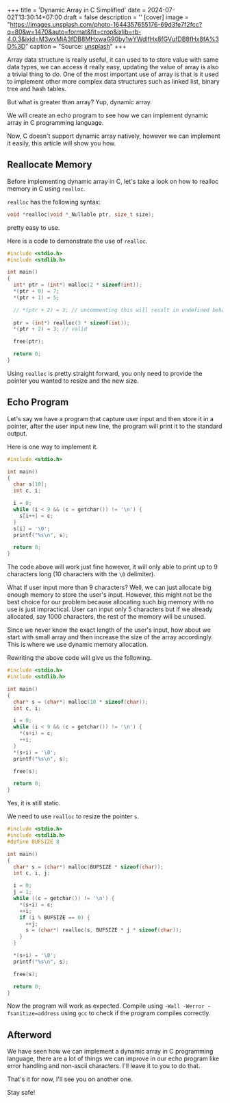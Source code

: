 +++
title = 'Dynamic Array in C Simplified'
date = 2024-07-02T13:30:14+07:00
draft = false
description = ''
[cover]
image = "https://images.unsplash.com/photo-1644357655176-69d3fe7f2fcc?q=80&w=1470&auto=format&fit=crop&ixlib=rb-4.0.3&ixid=M3wxMjA3fDB8MHxwaG90by1wYWdlfHx8fGVufDB8fHx8fA%3D%3D"
caption = "Source: [unsplash](https://unsplash.com/photos/a-building-with-a-clock-on-the-side-of-it-YWR9NKDHnls)"
+++

Array data structure is really useful, it can used to to store value
with same data types, we can access it really easy, updating the value
of array is also a trivial thing to do. One of the most important use
of array is that is it used to implement other more complex data structures
such as linked list, binary tree and hash tables.

But what is greater than array? Yup, dynamic array.

We will create an echo program to see how we can implement dynamic array
in C programming language.

Now, C doesn't support dynamic array natively, however we can implement it 
easily, this article will show you how.

## Reallocate Memory

Before implementing dynamic array in C, let's take a look on how to realloc
memory in C using `realloc`.

`realloc` has the following syntax:

```c
void *realloc(void *_Nullable ptr, size_t size);
```

pretty easy to use.

Here is a code to demonstrate the use of `realloc`.

```c
#include <stdio.h>
#include <stdlib.h>

int main()
{
  int* ptr = (int*) malloc(2 * sizeof(int));
  *(ptr + 0) = 7;
  *(ptr + 1) = 5;

  // *(ptr + 2) = 3; // uncommenting this will result in undefined behavior
  
  ptr = (int*) realloc(3 * sizeof(int));
  *(ptr + 2) = 3; // valid

  free(ptr);

  return 0;
}
```

Using `realloc` is pretty straight forward, you only need to provide the pointer
you wanted to resize and the new size.

## Echo Program

Let's say we have a program that capture user input and then store it in
a pointer, after the user input new line, the program will print it to the
standard output.

Here is one way to implement it.

```c
#include <stdio.h>

int main()
{
  char s[10];
  int c, i;

  i = 0;
  while (i < 9 && (c = getchar()) != '\n') {
    s[i++] = c;
  }
  s[i] = '\0';
  printf("%s\n", s);

  return 0;
}
```

The code above will work just fine however, it will only able to print up to
9 characters long (10 characters with the `\0` delimiter).

What if user input more than 9 characters? Well, we can just allocate big enough
memory to store the user's input. However, this might not be the best choice for
our problem because allocating such big memory with no use is just impractical.
User can input only 5 characters but if we already allocated, say 1000 characters,
the rest of the memory will be unused.

Since we never know the exact length of the user's input, how about we start with
small array and then increase the size of the array accordingly. This is where we
use dynamic memory allocation.

Rewriting the above code will give us the following.

```c
#include <stdio.h>
#include <stdlib.h>

int main()
{
  char* s = (char*) malloc(10 * sizeof(char));
  int c, i;

  i = 0;
  while (i < 9 && (c = getchar()) != '\n') {
    *(s+i) = c;
    ++i;
  }
  *(s+i) = '\0';
  printf("%s\n", s);

  free(s);

  return 0;
}
```

Yes, it is still static.

We need to use `realloc` to resize the pointer `s`.

```c
#include <stdio.h>
#include <stdlib.h>
#define BUFSIZE 8

int main()
{
  char* s = (char*) malloc(BUFSIZE * sizeof(char));
  int c, i, j;

  i = 0;
  j = 1;
  while ((c = getchar()) != '\n') {
    *(s+i) = c;
    ++i;
    if (i % BUFSIZE == 0) {
      ++j;
      s = (char*) realloc(s, BUFSIZE * j * sizeof(char));
    }
  }

  *(s+i) = '\0';
  printf("%s\n", s);

  free(s);

  return 0;
}
```

Now the program will work as expected. Compile using `-Wall -Werror -fsanitize=address` using `gcc`
to check if the program compiles correctly.

## Afterword

We have seen how we can implement a dynamic array in C programming language,
there are a lot of things we can improve in our echo program like error handling
and non-ascii characters. I'll leave it to you to do that.

That's it for now, I'll see you on another one.

Stay safe!

